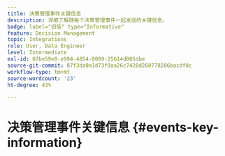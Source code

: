 ```yaml
---
title: 决策管理事件关键信息
description: 详细了解随每个决策管理事件一起发送的关键信息。
badge: label="旧版" type="Informative"
feature: Decision Management
topic: Integrations
role: User, Data Engineer
level: Intermediate
exl-id: 07be59e8-e994-4854-8089-25614d005dbe
source-git-commit: 87f3da0a1d73f9aa26c7420d260778286bacdf0c
workflow-type: tm+mt
source-wordcount: '23'
ht-degree: 43%

---
```


# 决策管理事件关键信息 {#events-key-information}


